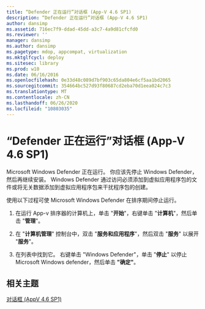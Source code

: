 ```yaml
---
title: “Defender 正在运行”对话框 (App-V 4.6 SP1)
description: “Defender 正在运行”对话框 (App-V 4.6 SP1)
author: dansimp
ms.assetid: 716ec7f9-ddad-45dd-a3c7-4a9d81cfcfd0
ms.reviewer: ''
manager: dansimp
ms.author: dansimp
ms.pagetype: mdop, appcompat, virtualization
ms.mktglfcycl: deploy
ms.sitesec: library
ms.prod: w10
ms.date: 06/16/2016
ms.openlocfilehash: 0e33d48c089d7bf903c65da804e6cf5aa1bd2065
ms.sourcegitcommit: 354664bc527d93f80687cd2eba70d1eea024c7c3
ms.translationtype: MT
ms.contentlocale: zh-CN
ms.lasthandoff: 06/26/2020
ms.locfileid: "10803035"
---
```

# “Defender 正在运行”对话框 (App-V 4.6 SP1)


Microsoft Windows Defender 正在运行。 你应该先停止 Windows Defender，然后再继续安装。 Windows Defender 通过访问必须添加到虚拟应用程序包的文件或将无关数据添加到虚拟应用程序包来干扰程序包的创建。

使用以下过程可使 Microsoft Windows Defender 在排序期间停止运行。

1.  在运行 App-v 排序器的计算机上，单击 "**开始**"，右键单击 "**计算机**"，然后单击 "**管理**"。

2.  在 "**计算机管理**" 控制台中，双击 "**服务和应用程序**"，然后双击 "**服务**" 以展开 "**服务**"。

3.  在列表中找到它。 右键单击 "Windows Defender"，单击 "**停止**" 以停止 Microsoft Windows defender，然后单击 **"确定"**。

## 相关主题


[对话框 (AppV 4.6 SP1)](dialog-boxes--appv-46-sp1-.md)

 

 





